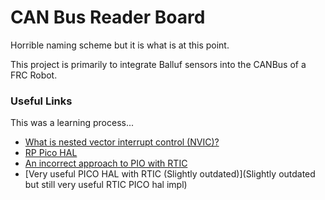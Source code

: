 # CAN Bus Reader Board

Horrible naming scheme but it is what is at this point.

This project is primarily to integrate Balluf sensors into the CANBus of a FRC Robot.


### Useful Links
This was a learning process...
- [What is nested vector interrupt control (NVIC)?](https://www.motioncontroltips.com/what-is-nested-vector-interrupt-control-nvic/)
- [RP Pico HAL](https://github.com/rp-rs/rp-hal-boards/tree/main/boards/rp-pico)
- [An incorrect approach to PIO with RTIC](https://github.com/sonnny/rtic_template)
- [Very useful PICO HAL with RTIC (Slightly outdated)](Slightly outdated but still very useful RTIC PICO hal impl)